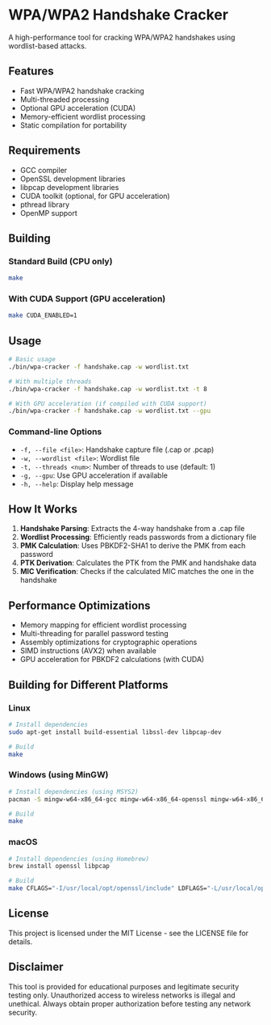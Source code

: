 # WPA/WPA2 Handshake Cracker

A high-performance tool for cracking WPA/WPA2 handshakes using wordlist-based attacks.

## Features

- Fast WPA/WPA2 handshake cracking
- Multi-threaded processing
- Optional GPU acceleration (CUDA)
- Memory-efficient wordlist processing
- Static compilation for portability

## Requirements

- GCC compiler
- OpenSSL development libraries
- libpcap development libraries
- CUDA toolkit (optional, for GPU acceleration)
- pthread library
- OpenMP support

## Building

### Standard Build (CPU only)

```bash
make
```

### With CUDA Support (GPU acceleration)

```bash
make CUDA_ENABLED=1
```

## Usage

```bash
# Basic usage
./bin/wpa-cracker -f handshake.cap -w wordlist.txt

# With multiple threads
./bin/wpa-cracker -f handshake.cap -w wordlist.txt -t 8

# With GPU acceleration (if compiled with CUDA support)
./bin/wpa-cracker -f handshake.cap -w wordlist.txt --gpu
```

### Command-line Options

- `-f, --file <file>`: Handshake capture file (.cap or .pcap)
- `-w, --wordlist <file>`: Wordlist file
- `-t, --threads <num>`: Number of threads to use (default: 1)
- `-g, --gpu`: Use GPU acceleration if available
- `-h, --help`: Display help message

## How It Works

1. **Handshake Parsing**: Extracts the 4-way handshake from a .cap file
2. **Wordlist Processing**: Efficiently reads passwords from a dictionary file
3. **PMK Calculation**: Uses PBKDF2-SHA1 to derive the PMK from each password
4. **PTK Derivation**: Calculates the PTK from the PMK and handshake data
5. **MIC Verification**: Checks if the calculated MIC matches the one in the handshake

## Performance Optimizations

- Memory mapping for efficient wordlist processing
- Multi-threading for parallel password testing
- Assembly optimizations for cryptographic operations
- SIMD instructions (AVX2) when available
- GPU acceleration for PBKDF2 calculations (with CUDA)

## Building for Different Platforms

### Linux

```bash
# Install dependencies
sudo apt-get install build-essential libssl-dev libpcap-dev

# Build
make
```

### Windows (using MinGW)

```bash
# Install dependencies (using MSYS2)
pacman -S mingw-w64-x86_64-gcc mingw-w64-x86_64-openssl mingw-w64-x86_64-winpcap

# Build
make
```

### macOS

```bash
# Install dependencies (using Homebrew)
brew install openssl libpcap

# Build
make CFLAGS="-I/usr/local/opt/openssl/include" LDFLAGS="-L/usr/local/opt/openssl/lib"
```

## License

This project is licensed under the MIT License - see the LICENSE file for details.

## Disclaimer

This tool is provided for educational purposes and legitimate security testing only. Unauthorized access to wireless networks is illegal and unethical. Always obtain proper authorization before testing any network security.